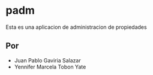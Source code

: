 # padm

Esta es una aplicacion de administracion de propiedades

## Por

- Juan Pablo Gaviria Salazar
- Yennifer Marcela Tobon Yate
